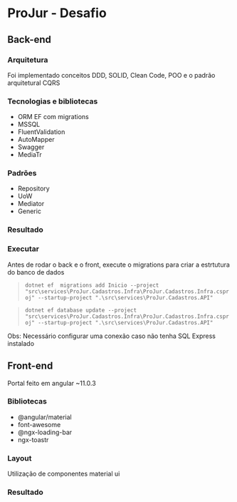 # ProJur - Desafio


## Back-end

### Arquitetura
Foi implementado conceitos DDD, SOLID, Clean Code, POO e o padrão arquitetural CQRS 

### Tecnologias e bibliotecas

- ORM EF com migrations
- MSSQL
- FluentValidation
- AutoMapper
- Swagger 
- MediaTr

### Padrões

- Repository
- UoW
- Mediator
- Generic


### Resultado


### Executar
Antes de rodar o back e o front, execute o migrations para criar a estrtutura do banco de dados

 >``` dotnet ef  migrations add Inicio --project "src\services\ProJur.Cadastros.Infra\ProJur.Cadastros.Infra.csproj" --startup-project ".\src\services\ProJur.Cadastros.API" ```
 
 >``` dotnet ef database update --project "src\services\ProJur.Cadastros.Infra\ProJur.Cadastros.Infra.csproj" --startup-project ".\src\services\ProJur.Cadastros.API" ```
 
 Obs: Necessário configurar uma conexão caso não tenha SQL Express instalado

## Front-end

Portal feito em angular ~11.0.3

### Bibliotecas

- @angular/material
- font-awesome
- @ngx-loading-bar
- ngx-toastr 

### Layout

Utilização de componentes material ui

### Resultado

